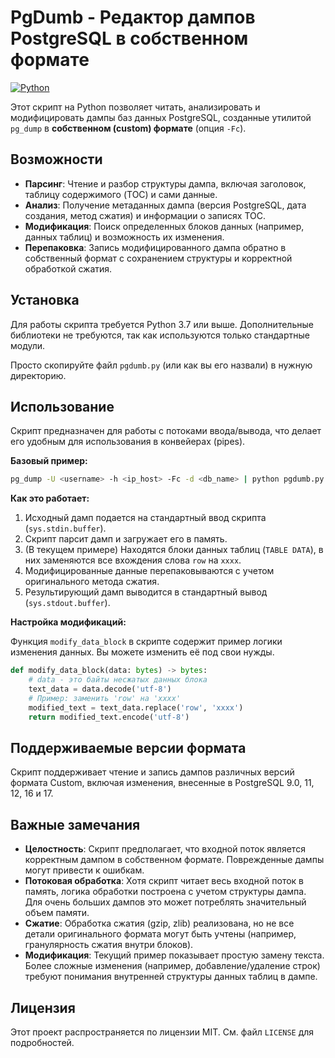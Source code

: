 # PgDumb - Редактор дампов PostgreSQL в собственном формате

[![Python](https://img.shields.io/badge/python-3.7%2B-blue)](https://www.python.org/downloads/)

Этот скрипт на Python позволяет читать, анализировать и модифицировать дампы баз данных PostgreSQL, созданные утилитой `pg_dump` в **собственном (custom) формате** (опция `-Fc`).

## Возможности

*   **Парсинг**: Чтение и разбор структуры дампа, включая заголовок, таблицу содержимого (TOC) и сами данные.
*   **Анализ**: Получение метаданных дампа (версия PostgreSQL, дата создания, метод сжатия) и информации о записях TOC.
*   **Модификация**: Поиск определенных блоков данных (например, данных таблиц) и возможность их изменения.
*   **Перепаковка**: Запись модифицированного дампа обратно в собственный формат с сохранением структуры и корректной обработкой сжатия.

## Установка

Для работы скрипта требуется Python 3.7 или выше. Дополнительные библиотеки не требуются, так как используются только стандартные модули.

Просто скопируйте файл `pgdumb.py` (или как вы его назвали) в нужную директорию.

## Использование

Скрипт предназначен для работы с потоками ввода/вывода, что делает его удобным для использования в конвейерах (pipes).

**Базовый пример:**

```bash
pg_dump -U <username> -h <ip_host> -Fc -d <db_name> | python pgdumb.py  > output.dump
```

**Как это работает:**

1.  Исходный дамп подается на стандартный ввод скрипта (`sys.stdin.buffer`).
2.  Скрипт парсит дамп и загружает его в память.
3.  (В текущем примере) Находятся блоки данных таблиц (`TABLE DATA`), в них заменяются все вхождения слова `row` на `xxxx`.
4.  Модифицированные данные перепаковываются с учетом оригинального метода сжатия.
5.  Результирующий дамп выводится в стандартный вывод (`sys.stdout.buffer`).

**Настройка модификаций:**

Функция `modify_data_block` в скрипте содержит пример логики изменения данных. Вы можете изменить её под свои нужды.

```python
def modify_data_block(data: bytes) -> bytes:
    # data - это байты несжатых данных блока
    text_data = data.decode('utf-8')
    # Пример: заменить 'row' на 'xxxx'
    modified_text = text_data.replace('row', 'xxxx')
    return modified_text.encode('utf-8')
```

## Поддерживаемые версии формата

Скрипт поддерживает чтение и запись дампов различных версий формата Custom, включая изменения, внесенные в PostgreSQL 9.0, 11, 12, 16 и 17.

## Важные замечания

*   **Целостность**: Скрипт предполагает, что входной поток является корректным дампом в собственном формате. Поврежденные дампы могут привести к ошибкам.
*   **Потоковая обработка**: Хотя скрипт читает весь входной поток в память, логика обработки построена с учетом структуры дампа. Для очень больших дампов это может потреблять значительный объем памяти.
*   **Сжатие**: Обработка сжатия (gzip, zlib) реализована, но не все детали оригинального формата могут быть учтены (например, гранулярность сжатия внутри блоков).
*   **Модификация**: Текущий пример показывает простую замену текста. Более сложные изменения (например, добавление/удаление строк) требуют понимания внутренней структуры данных таблиц в дампе.

## Лицензия

Этот проект распространяется по лицензии MIT. См. файл `LICENSE` для подробностей.

